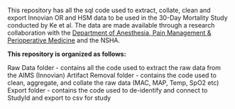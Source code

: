 
This repository has all the sql code used to extract, collate, clean and export Innovian OR and HSM data to be used in the 30-Day Mortality Study conducted by Ke et al. The data are made available through a research collaboration with the [Department of Anesthesia, Pain Management & Perioperative Medicine](https://medicine.dal.ca/departments/department-sites/anesthesia.html) and the NSHA.

**This repository is organized as follows:**

Raw Data folder - contains all the code used to extract the raw data from the AIMS (Innovian)
Artifact Removal folder - contains the code used to clean, aggregate, and collate the raw data (MAC, MAP, Temp, SpO2 etc)
Export folder - contains the code used to de-identify and connect to StudyId and export to csv for study 
